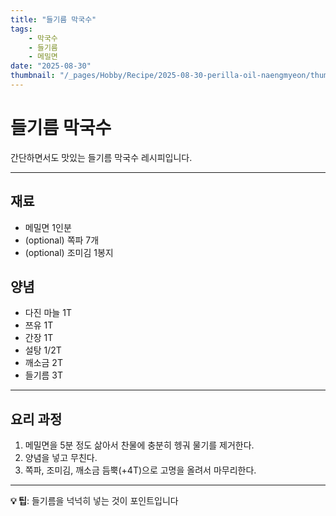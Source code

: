 ```yaml
---
title: "들기름 막국수"
tags:
    - 막국수
    - 들기름
    - 메밀면
date: "2025-08-30"
thumbnail: "/_pages/Hobby/Recipe/2025-08-30-perilla-oil-naengmyeon/thumbnail.webp"
---
```


# 들기름 막국수

간단하면서도 맛있는 들기름 막국수 레시피입니다.

---

## 재료

- 메밀면 1인분
- (optional) 쪽파 7개
- (optional) 조미김 1봉지

## 양념

- 다진 마늘 1T
- 쯔유 1T
- 간장 1T
- 설탕 1/2T
- 깨소금 2T
- 들기름 3T

---

## 요리 과정

1. 메밀면을 5분 정도 삶아서 찬물에 충분히 헹궈 물기를 제거한다.
2. 양념을 넣고 무친다.
3. 쪽파, 조미김, 깨소금 듬뿍(+4T)으로 고명을 올려서 마무리한다.

---

**💡 팁**: 들기름을 넉넉히 넣는 것이 포인트입니다
